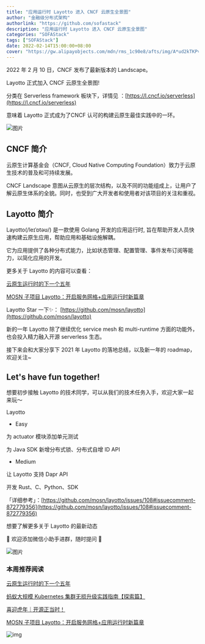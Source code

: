 ```yaml
---
title: "应用运行时 Layotto 进入 CNCF 云原生全景图"
author: "金融级分布式架构"
authorlink: "https://github.com/sofastack"
description: "应用运行时 Layotto 进入 CNCF 云原生全景图"
categories: "SOFAStack"
tags: ["SOFAStack"]
date: 2022-02-14T15:00:00+08:00
cover: "https://gw.alipayobjects.com/mdn/rms_1c90e8/afts/img/A*ud2kTKPvCgsAAAAAAAAAAAAAARQnAQ"
---
```


2022 年 2 月 10 日，CNCF 发布了最新版本的 Landscape。

Layotto 正式加入 CNCF 云原生全景图!

分类在 Serverless framework 板块下，详情见 ：[https://l.cncf.io/serverless](https://l.cncf.io/serverless)

意味着 Layotto 正式成为了CNCF 认可的构建云原生最佳实践中的一环。

![图片](https://gw.alipayobjects.com/mdn/rms_1c90e8/afts/img/A*aWLASbfTsPYAAAAAAAAAAAAAARQnAQ)

## CNCF 简介 

云原生计算基金会（CNCF, Cloud Native Computing Foundation）致力于云原生技术的普及和可持续发展。

CNCF Landscape 意图从云原生的层次结构，以及不同的功能组成上，让用户了解云原生体系的全貌。同时，也受到广大开发者和使用者对该项目的关注和重视。

## Layotto 简介 

Layotto(/leɪˈɒtəʊ/) 是一款使用 Golang 开发的应用运行时, 旨在帮助开发人员快速构建云原生应用，帮助应用和基础设施解耦。

它为应用提供了各种分布式能力，比如状态管理、配置管理、事件发布订阅等能力，以简化应用的开发。

更多关于 Layotto 的内容可以查看：

[云原生运行时的下一个五年](https://mp.weixin.qq.com/s?__biz=MzUzMzU5Mjc1Nw==&mid=2247498935&idx=1&sn=7b9976f41a35eba7db6025ff42ba7086&chksm=faa3136dcdd49a7b67baf40f78cf50cbd45d560a249d2d94af85af9fb9cf63b9e7be59f3dcc8&scene=21#wechat_redirect)

[MOSN 子项目 Layotto：开启服务网格+应用运行时新篇章](https://mp.weixin.qq.com/s?__biz=MzUzMzU5Mjc1Nw==&mid=2247488835&idx=1&sn=d645b9abc866048e679b56bfe3b72482&chksm=faa0fa99cdd7738ff1749ae75b1670f953c92b70dcf0358337977438fd74b632b21a7b17ece3&scene=21#wechat_redirect)

Layotto Star 一下✨：
[https://github.com/mosn/layotto](https://github.com/mosn/layotto)

新的一年 Layotto 除了继续优化 service mesh 和 multi-runtime 方面的功能外，也会投入精力融入开源 serverless 生态。

接下来会和大家分享下 2021 年 Layotto 的落地总结，以及新一年的 roadmap，欢迎关注~

## Let's have fun together! 

想要初步接触 Layotto 的技术同学，可以从我们的技术任务入手，欢迎大家一起来玩～

Layotto

- Easy

为 actuator 模块添加单元测试

为 Java SDK 新增分布式锁、分布式自增 ID API

- Medium

让 Layotto 支持 Dapr API

开发 Rust、C、Python、SDK

「详细参考」：[https://github.com/mosn/layotto/issues/108#issuecomment-872779356](https://github.com/mosn/layotto/issues/108#issuecomment-872779356)

想要了解更多关于 Layotto 的最新动态

👐  欢迎添加微信小助手进群，随时提问  👐

![图片](https://gw.alipayobjects.com/mdn/rms_1c90e8/afts/img/A*0ozeTZ6_dZ4AAAAAAAAAAAAAARQnAQ)

### 本周推荐阅读  				

[云原生运行时的下一个五年](https://mp.weixin.qq.com/s?__biz=MzUzMzU5Mjc1Nw==&mid=2247498935&idx=1&sn=7b9976f41a35eba7db6025ff42ba7086&chksm=faa3136dcdd49a7b67baf40f78cf50cbd45d560a249d2d94af85af9fb9cf63b9e7be59f3dcc8&scene=21#)

[蚂蚁大规模 Kubernetes 集群无损升级实践指南【探索篇】](https://mp.weixin.qq.com/s?__biz=MzUzMzU5Mjc1Nw==&mid=2247501311&idx=1&sn=ff1cbc49747a577475f6e0c3162ed5fb&chksm=faa32a25cdd4a3332a46ebacbd6e5d057a4b95582eec216275e35cd0a125e537e49b710cccb7&scene=21#)

[喜迎虎年｜开源正当时！](https://mp.weixin.qq.com/s?__biz=MzUzMzU5Mjc1Nw==&mid=2247500831&idx=1&sn=e91fff98af5bdc500f821951648420c3&chksm=faa32bc5cdd4a2d3aea8a4146d19411b065146b1a60fc0c27c0a8e3fd2040e5f6f23b5a33a0f&scene=21#)

[MOSN 子项目 Layotto：开启服务网格+应用运行时新篇章](https://mp.weixin.qq.com/s?__biz=MzUzMzU5Mjc1Nw==&mid=2247488835&idx=1&sn=d645b9abc866048e679b56bfe3b72482&chksm=faa0fa99cdd7738ff1749ae75b1670f953c92b70dcf0358337977438fd74b632b21a7b17ece3&scene=21#)

![img](https://gw.alipayobjects.com/mdn/rms_1c90e8/afts/img/A*tvfDQLxTbsgAAAAAAAAAAAAAARQnAQ) 
